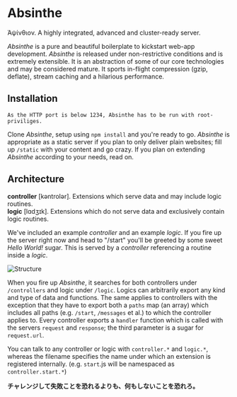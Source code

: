 Absinthe
========

Ἀψίνθιον. A highly integrated, advanced and cluster-ready server.

*Absinthe* is a pure and beautiful boilerplate to kickstart web-app development. *Absinthe* is released under non-restrictive conditions and is extremely extensible. It is an abstraction of some of our core technologies and may be considered mature. It sports in-flight compression (gzip, deflate), stream caching and a hilarious performance.

Installation
------------

    As the HTTP port is below 1234, Absinthe has to be run with root-priviliges.

  Clone *Absinthe*, setup using `npm install` and you're ready to go. *Absinthe* is appropriate as a static server if you plan to only deliver plain websites; fill up `/static` with your content and go crazy. If you plan on extending *Absinthe* according to your needs, read on.

Architecture
------------

**controller** [kəntrolər]. Extensions which serve data and may include logic routines.   
**logic** [lɑdʒɪk]. Extensions which do not serve data and exclusively contain logic routines.

We've included an example *controller* and an example *logic*. If you fire up the server right now and head to "/start" you'll be greeted by some sweet *Hello World!* sugar. This is served by a *controller* referencing a routine inside a *logic*.

![Structure](https://s3.amazonaws.com/f.cl.ly/items/033w101I102c353U3y3R/Untitled-1.png)

When you fire up *Absinthe*, it searches for both controllers under `/controllers` and logic under `/logic`. Logics can arbitrarily export any kind and type of data and functions. The same applies to controllers with the exception that they have to export both a `paths` map (an array) which includes all paths (e.g. `/start`, `/messages` et al.) to which the controller applies to. Every controller exports a `handler` function which is called with the servers `request` and `response`; the third parameter is a sugar for `request.url`.

You can talk to any controller or logic with `controller.*` and `logic.*`, whereas the filename specifies the name under which an extension is registered internally. (e.g. `start`.js will be namespaced as `controller.start.*`)

**チャレンジして失敗ことを恐れるよりも、何もしないことを恐れろ。**
